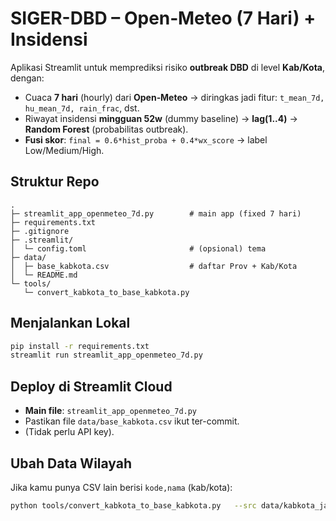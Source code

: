 # SIGER-DBD – Open‑Meteo (7 Hari) + Insidensi

Aplikasi Streamlit untuk memprediksi risiko **outbreak DBD** di level **Kab/Kota**, dengan:
- Cuaca **7 hari** (hourly) dari **Open‑Meteo** → diringkas jadi fitur: `t_mean_7d, hu_mean_7d, rain_frac`, dst.
- Riwayat insidensi **mingguan 52w** (dummy baseline) → **lag(1..4)** → **Random Forest** (probabilitas outbreak).
- **Fusi skor**: `final = 0.6*hist_proba + 0.4*wx_score` → label Low/Medium/High.

## Struktur Repo
```
.
├─ streamlit_app_openmeteo_7d.py        # main app (fixed 7 hari)
├─ requirements.txt
├─ .gitignore
├─ .streamlit/
│  └─ config.toml                       # (opsional) tema
├─ data/
│  ├─ base_kabkota.csv                  # daftar Prov + Kab/Kota
│  └─ README.md
└─ tools/
   └─ convert_kabkota_to_base_kabkota.py
```

## Menjalankan Lokal
```bash
pip install -r requirements.txt
streamlit run streamlit_app_openmeteo_7d.py
```

## Deploy di Streamlit Cloud
- **Main file**: `streamlit_app_openmeteo_7d.py`
- Pastikan file `data/base_kabkota.csv` ikut ter-commit.
- (Tidak perlu API key).

## Ubah Data Wilayah
Jika kamu punya CSV lain berisi `kode,nama` (kab/kota):
```bash
python tools/convert_kabkota_to_base_kabkota.py   --src data/kabkota_jakarta_bali_lampung_from_base.csv   --out data/base_kabkota.csv
```
